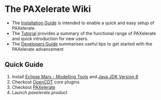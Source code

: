 # The PAXelerate Wiki

* The [Installation Guide](installation) is intended to enable a quick and easy setup of PAXelerate.
* The [Tutorial](tutorial) provides a summary of the functional range of PAXelerate and quick introduction for new users.
* The [Developers Guide](developer) summarises useful tips to get started with the PAXelerate advancement

## Quick Guide ##
1. Install [Eclipse Mars - Modelling Tools](http://www.eclipse.org/downloads/) and [Java JDK Version 8](http://www.oracle.com/technetwork/java/javase/downloads/index.html)
2. Checkout [OpenCDT](http://bitbucket.org/opencdt/opencdt) core plugins
3. Checkout [PAXelerate](http://bitbucket.org/paxelerate/paxelerate) 
4. Launch *paxelerate.product*
